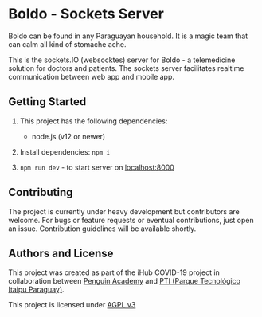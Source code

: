 # Boldo - Sockets Server

Boldo can be found in any Paraguayan household. It is a magic team that can calm all kind of stomache ache.

This is the sockets.IO (websocktes) server for Boldo - a telemedicine solution for doctors and patients.
The sockets server facilitates realtime communication between web app and mobile app.

## Getting Started

1. This project has the following dependencies:

   - node.js (v12 or newer)

2. Install dependencies: `npm i`

3. `npm run dev` - to start server on [localhost:8000](http://localhost:8000)

## Contributing

The project is currently under heavy development but contributors are welcome. For bugs or feature requests or eventual contributions, just open an issue. Contribution guidelines will be available shortly.

## Authors and License

This project was created as part of the iHub COVID-19 project in collaboration between [Penguin Academy](https://penguin.academy) and [PTI (Parque Tecnológico Itaipu Paraguay)](http://pti.org.py).

This project is licensed under
[AGPL v3](LICENSE)
